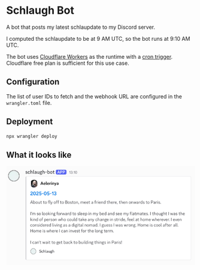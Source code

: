 # Schlaugh Bot

A bot that posts my latest schlaupdate to my Discord server.

I computed the schlaupdate to be at 9 AM UTC, so the bot runs at 9:10 AM UTC.

The bot uses [Cloudflare Workers](https://developers.cloudflare.com/workers/) as the runtime with a [cron trigger](https://developers.cloudflare.com/workers/configuration/cron-triggers/#supported-cron-expressions). Cloudflare free plan is sufficient for this use case.

## Configuration

The list of user IDs to fetch and the webhook URL are configured in the `wrangler.toml` file.

## Deployment

```bash
npx wrangler deploy
```

## What it looks like

![Screenshot of the bot posting the latest schlaupdate](./screenshot.png)